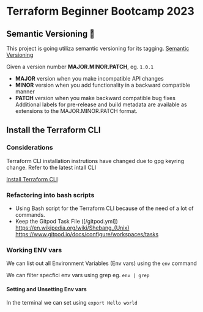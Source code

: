 # Terraform Beginner Bootcamp 2023

## Semantic Versioning :mage:

This project is going utiliza semantic versioning for its tagging.
[Semantic Versioning](https://semver.org/)

Given a version number **MAJOR.MINOR.PATCH**, eg. `1.0.1`


- **MAJOR** version when you make incompatible API changes
- **MINOR** version when you add functionality in a backward compatible manner
- **PATCH** version when you make backward compatible bug fixes
Additional labels for pre-release and build metadata are available as extensions to the MAJOR.MINOR.PATCH format.

## Install the Terraform CLI

### Considerations
Terraform CLI installation instrutions have changed due to gpg keyring change. Refer to the latest intall CLI

[Install Terraform CLI](https://developer.hashicorp.com/terraform/tutorials/aws-get-started/install-cli)


### Refactoring into bash scripts

- Using Bash script for the Terraform CLI because of the need of a lot of commands.
- Keep the Gitpod Task File ([/gitpod.yml])
https://en.wikipedia.org/wiki/Shebang_(Unix)
https://www.gitpod.io/docs/configure/workspaces/tasks


### Working ENV vars

We can list out all Environment Variables (Env vars) using the `env` command

We can filter specfici env vars using grep eg. `env | grep `

#### Setting and Unsetting Env vars

In the terminal we can set using `export Hello world`
